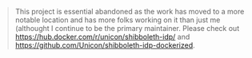 > This project is essential abandoned as the work has moved to a more notable location and has more folks working on it than just me (althought I continue to be the primary maintainer. Please check out https://hub.docker.com/r/unicon/shibboleth-idp/ and https://github.com/Unicon/shibboleth-idp-dockerized.
